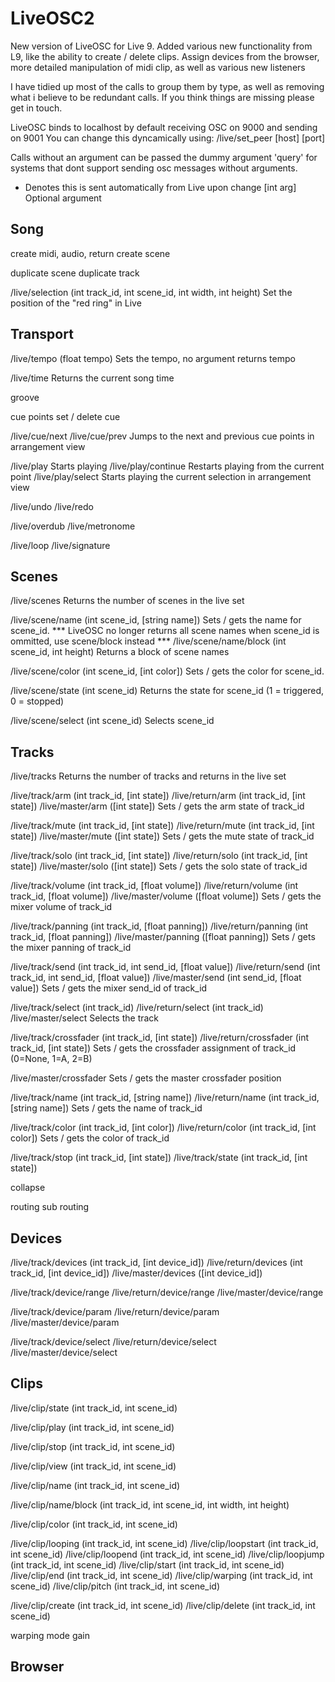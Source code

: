 LiveOSC2
========

New version of LiveOSC for Live 9. Added various new functionality from L9, like the ability to create / delete clips. Assign devices from the browser, more detailed manipulation of midi clip, as well as various new listeners

I have tidied up most of the calls to group them by type, as well as removing what i believe to be redundant calls. If you think things are missing please get in touch.

LiveOSC binds to localhost by default receiving OSC on 9000 and sending on 9001
You can change this dyncamically using:
    /live/set_peer [host] [port]


Calls without an argument can be passed the dummy argument 'query' for systems that dont support sending osc messages without arguments.


* Denotes this is sent automatically from Live upon change
[int arg] Optional argument


Song
----

create midi, audio, return
create scene

duplicate scene
duplicate track

/live/selection (int track_id, int scene_id, int width, int height)
    Set the position of the "red ring" in Live


Transport
---------
/live/tempo (float tempo)
    Sets the tempo, no argument returns tempo

/live/time
    Returns the current song time

groove

cue points
set / delete cue

/live/cue/next
/live/cue/prev
    Jumps to the next and previous cue points in arrangement view
    
/live/play
    Starts playing
/live/play/continue
    Restarts playing from the current point
/live/play/select
    Starts playing the current selection in arrangement view


/live/undo
/live/redo

/live/overdub
/live/metronome


/live/loop
/live/signature


Scenes
------
/live/scenes
    Returns the number of scenes in the live set
    
/live/scene/name (int scene_id, [string name])
    Sets / gets the name for scene_id.
    *** LiveOSC no longer returns all scene names when scene_id is ommitted, use scene/block instead ***
/live/scene/name/block (int scene_id, int height)
    Returns a block of scene names

/live/scene/color (int scene_id, [int color])
    Sets / gets the color for scene_id.

/live/scene/state (int scene_id)
    Returns the state for scene_id (1 = triggered, 0 = stopped)

/live/scene/select (int scene_id)
    Selects scene_id



Tracks
------
/live/tracks
    Returns the number of tracks and returns in the live set

/live/track/arm (int track_id, [int state])
/live/return/arm (int track_id, [int state])
/live/master/arm ([int state])
    Sets / gets the arm state of track_id

/live/track/mute (int track_id, [int state])
/live/return/mute (int track_id, [int state])
/live/master/mute ([int state])
    Sets / gets the mute state of track_id

/live/track/solo (int track_id, [int state])
/live/return/solo (int track_id, [int state])
/live/master/solo ([int state])
    Sets / gets the solo state of track_id


/live/track/volume (int track_id, [float volume])
/live/return/volume (int track_id, [float volume])
/live/master/volume ([float volume])
    Sets / gets the mixer volume of track_id

/live/track/panning (int track_id, [float panning])
/live/return/panning (int track_id, [float panning])
/live/master/panning ([float panning])
    Sets / gets the mixer panning of track_id

/live/track/send (int track_id, int send_id, [float value])
/live/return/send (int track_id, int send_id, [float value])
/live/master/send (int send_id, [float value])
    Sets / gets the mixer send_id of track_id


/live/track/select (int track_id)
/live/return/select (int track_id)
/live/master/select
    Selects the track

/live/track/crossfader (int track_id, [int state])
/live/return/crossfader (int track_id, [int state])
    Sets / gets the crossfader assignment of track_id (0=None, 1=A, 2=B)

/live/master/crossfader
    Sets / gets the master crossfader position


/live/track/name (int track_id, [string name])
/live/return/name (int track_id, [string name])
    Sets / gets the name of track_id

/live/track/color (int track_id, [int color])
/live/return/color (int track_id, [int color])
    Sets / gets the color of track_id


/live/track/stop (int track_id, [int state])
/live/track/state (int track_id, [int state])


collapse

routing
sub routing

Devices
-------

/live/track/devices (int track_id, [int device_id])
/live/return/devices (int track_id, [int device_id])
/live/master/devices ([int device_id])

/live/track/device/range
/live/return/device/range
/live/master/device/range


/live/track/device/param
/live/return/device/param
/live/master/device/param


/live/track/device/select
/live/return/device/select
/live/master/device/select




Clips
-----

/live/clip/state (int track_id, int scene_id)

/live/clip/play (int track_id, int scene_id)

/live/clip/stop (int track_id, int scene_id)

/live/clip/view (int track_id, int scene_id)

/live/clip/name (int track_id, int scene_id)

/live/clip/name/block (int track_id, int scene_id, int width, int height)

/live/clip/color (int track_id, int scene_id)


/live/clip/looping (int track_id, int scene_id)
/live/clip/loopstart (int track_id, int scene_id)
/live/clip/loopend (int track_id, int scene_id)
/live/clip/loopjump (int track_id, int scene_id)
/live/clip/start (int track_id, int scene_id)
/live/clip/end (int track_id, int scene_id)
/live/clip/warping (int track_id, int scene_id)
/live/clip/pitch (int track_id, int scene_id)


/live/clip/create (int track_id, int scene_id)
/live/clip/delete (int track_id, int scene_id)

warping mode
gain




Browser
-------

